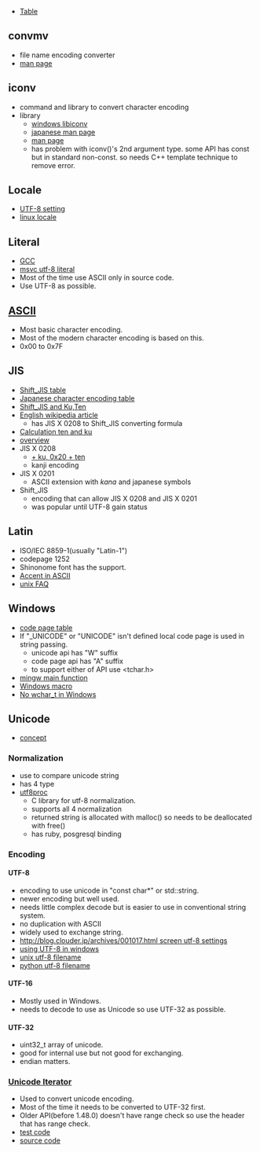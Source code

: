 * [Table](http://ash.jp/code/unitbl21.htm)

## convmv
* file name encoding converter
* [man page](http://www.j3e.de/linux/convmv/man/)

## iconv
* command and library to convert character encoding
* library
  * [windows libiconv](http://gnuwin32.sourceforge.net/packages/libiconv.htm)
  * [japanese man page](http://linuxjm.sourceforge.jp/html/LDP_man-pages/man3/iconv.3.html)
  * [man page](http://pubs.opengroup.org/onlinepubs/009695399/functions/iconv.html)
  * has problem with iconv()'s 2nd argument type. some API has const but in standard non-const. so needs C++ template technique to remove error.

## Locale
* [UTF-8 setting](http://developer.momonga-linux.org/wiki/?UTF-8)
* [linux locale](http://www.linuxdocs.org/HOWTOs/Unicode-HOWTO-3.html)

## Literal
* [GCC](http://gcc.gnu.org/onlinedocs/cpp/Implementation_002ddefined-behavior.html)
* [msvc utf-8 literal](http://stackoverflow.com/questions/688760/how-to-create-a-utf-8-string-literal-in-visual-c-2008)
* Most of the time use ASCII only in source code.
* Use UTF-8 as possible.

## [ASCII](http://en.wikipedia.org/wiki/ASCII)
* Most basic character encoding.
* Most of the modern character encoding is based on this.
* 0x00 to 0x7F

## JIS
* [Shift_JIS table](http://charset.7jp.net/sjis.html)
* [Japanese character encoding table](http://charset.7jp.net/)
* [Shift_JIS and Ku,Ten](http://slashdot.jp/journal/476584/%E5%8C%BA%E7%82%B9%E3%82%B3%E3%83%BC%E3%83%89%E3%81%A8-Shift_JIS)
* [English wikipedia article](http://en.wikipedia.org/wiki/Shift_JIS)
  * has JIS X 0208 to Shift_JIS converting formula
* [Calculation ten and ku](https://code.google.com/p/rpg2kemu/source/browse/trunk/rpg2kLib/Font.cpp#22)
* [overview](http://www.bugbearr.jp/?Shift_JIS)
* JIS X 0208
  * [+ ku, 0x20 + ten](0x20)
  * kanji encoding
* JIS X 0201
  * ASCII extension with *kana* and japanese symbols
* Shift_JIS
  * encoding that can allow JIS X 0208 and JIS X 0201
  * was popular until UTF-8 gain status

## Latin
* ISO/IEC 8859-1(usually "Latin-1")
* codepage 1252
* Shinonome font has the support.
* [Accent in ASCII](http://cosmoshouse.com/tools/acc-conv-j.htm)
* [unix FAQ](http://www.cl.cam.ac.uk/~mgk25/unicode.html)

## Windows
* [code page table](http://msdn.microsoft.com/en-us/library/windows/desktop/dd317756(v=vs.85).aspx)
* If "_UNICODE" or "UNICODE" isn't defined local code page is used in string passing.
  * unicode api has "W" suffix
  * code page api has "A" suffix
  * to support either of API use <tchar.h>
* [mingw main function](http://sourceforge.net/apps/trac/mingw-w64/wiki/Unicode%20apps)
* [Windows macro](http://www.ruche-home.net/program/tips/unicode)
* [No wchar_t in Windows](http://cppcms.com/files/nowide/html/)

## Unicode
* [concept](http://marigold.sakura.ne.jp/devel/unicode/concept.html)

### Normalization
* use to compare unicode string
* has 4 type
* [utf8proc](http://www.public-software-group.org/utf8proc)
  * C library for utf-8 normalization.
  * supports all 4 normalization
  * returned string is allocated with malloc() so needs to be deallocated with free()
  * has ruby, posgresql binding

### Encoding

#### UTF-8
* encoding to use unicode in "const char*" or std::string.
* newer encoding but well used.
* needs little complex decode but is easier to use in conventional string system.
* no duplication with ASCII
* widely used to exchange string.
* [http://blog.clouder.jp/archives/001017.html screen utf-8 settings](http://www.firstobject.com/wchar_t-string-on-linux-osx-windows.htm)
* [using UTF-8 in windows](http://www.utf8everywhere.org/)
* [unix utf-8 filename](http://unix.stackexchange.com/questions/38055/utf-8-filenames)
* [python utf-8 filename](http://nedbatchelder.com/blog/201106/filenames_with_accents.html)

#### UTF-16
* Mostly used in Windows.
* needs to decode to use as Unicode so use UTF-32 as possible.

#### UTF-32
* uint32_t array of unicode.
* good for internal use but not good for exchanging.
* endian matters.

### [Unicode Iterator](http://www.boost.org/doc/libs/release/libs/regex/doc/html/boost_regex/ref/internal_details/uni_iter.html)
* Used to convert unicode encoding.
* Most of the time it needs to be converted to UTF-32 first.
* Older API(before 1.48.0) doesn't have range check so use the header that has range check.
* [test code](https://github.com/boostorg/regex/blob/master/test/unicode/unicode_iterator_test.cpp)
* [source code](https://github.com/boostorg/regex/blob/master/include/boost/regex/pending/unicode_iterator.hpp)
